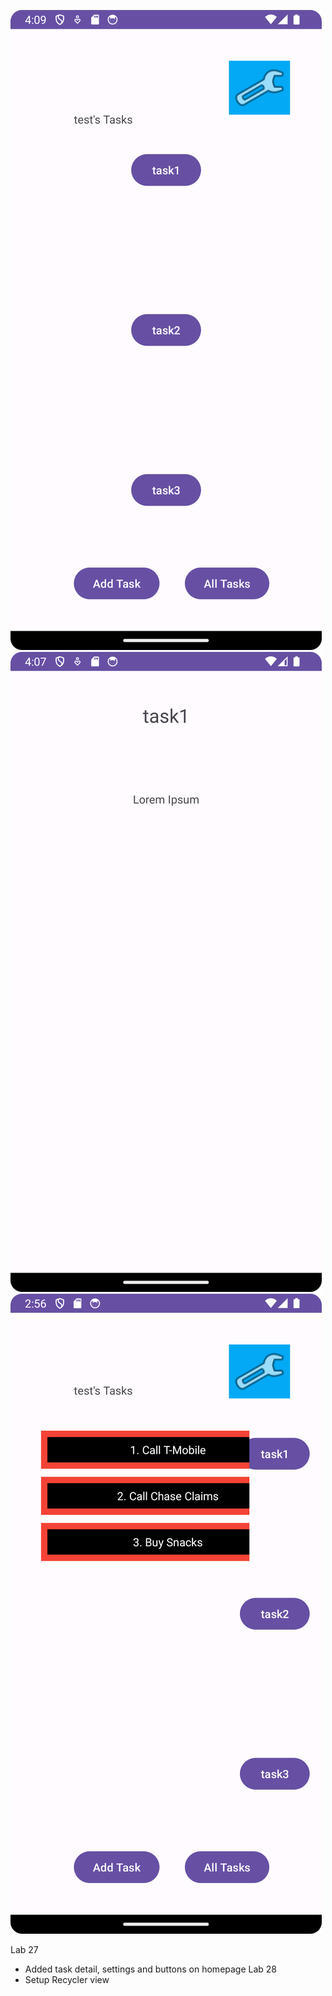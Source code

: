 ![image description](screenshots/MyTasks.png)
![image description](screenshots/Screenshot_20230820_160722.png)
![image description](screenshots/Lab28.png)


Lab 27
- Added task detail, settings and buttons on homepage
Lab 28
- Setup Recycler view